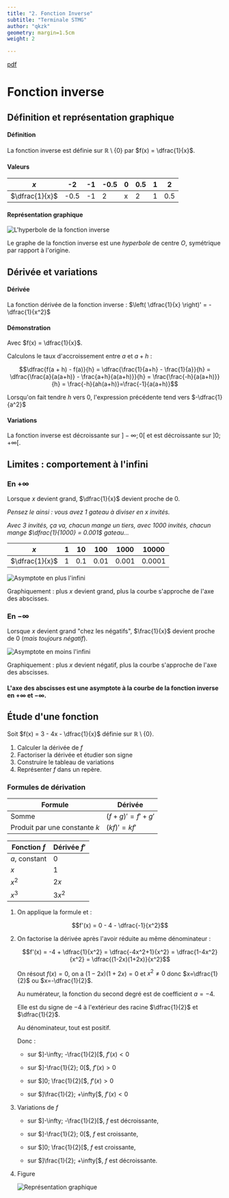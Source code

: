 ```yaml
---
title: "2. Fonction Inverse"
subtitle: "Terminale STMG"
author: "qkzk"
geometry: margin=1.5cm
weight: 2

---
```


[pdf](./2_fonction_inverse.pdf)

# Fonction inverse

## Définition et représentation graphique

#### Définition

La fonction inverse est définie sur $\mathbb{R} \setminus \{0\}$ par $f(x) = \dfrac{1}{x}$.

#### Valeurs

| $x$            | -2   | -1 | -0.5 | 0 | 0.5 | 1 | 2   |
|----------------|------|----|------|---|-----|---|-----|
| $\dfrac{1}{x}$ | -0.5 | -1 | 2    | x | 2   | 1 | 0.5 |

#### Représentation graphique

![L'hyperbole de la fonction inverse](./img/inverse.svg)

Le graphe de la fonction inverse est une _hyperbole_ de centre $O$, symétrique par rapport à l'origine.

## Dérivée et variations

#### Dérivée

La fonction dérivée de la fonction inverse : $\left( \dfrac{1}{x} \right)' = -\dfrac{1}{x^2}$

#### Démonstration

Avec $f(x) = \dfrac{1}{x}$.

Calculons le taux d'accroissement entre $a$ et $a+h$ :

$$\dfrac{f(a + h) - f(a)}{h} = \dfrac{\frac{1}{a+h} - \frac{1}{a}}{h} = \dfrac{\frac{a}{a(a+h)} - \frac{a+h}{a(a+h)}}{h} = \frac{\frac{-h}{a(a+h)}}{h} = \frac{-h}{ah(a+h)}=\frac{-1}{a(a+h)}$$

Lorsqu'on fait tendre $h$ vers 0, l'expression précédente tend vers $-\dfrac{1}{a^2}$

#### Variations

La fonction inverse est décroissante sur $]-\infty; 0[$ et est décroissante sur $]0; +\infty[$.

## Limites : comportement à l'infini

### En $+\infty$

Lorsque $x$ devient grand, $\dfrac{1}{x}$ devient proche de 0.

_Pensez le ainsi : vous avez 1 gateau à diviser en $x$ invités._

_Avec 3 invités, ça va, chacun mange un tiers, avec 1000 invités, chacun mange $\dfrac{1}{1000} = 0.001$ gateau..._


| $x$            | 1 | 10  | 100  | 1000  | 10000  |
|----------------|---|-----|------|-------|--------|
| $\dfrac{1}{x}$ | 1 | 0.1 | 0.01 | 0.001 | 0.0001 |


![Asymptote en plus l'infini](./img/asymptote_plus_infini.svg)

Graphiquement : plus $x$ devient grand, plus la courbe s'approche de l'axe des abscisses.

### En  $-\infty$

Lorsque $x$ devient grand "chez les négatifs", $\frac{1}{x}$ devient proche de 0 (_mais toujours négatif_).


![Asymptote en moins l'infini](./img/asymptote_moins_infini.svg)

Graphiquement : plus $x$ devient négatif, plus la courbe s'approche de l'axe des abscisses.


#### L'axe des abscisses est une asymptote à la courbe de la fonction inverse en $+\infty$ et $-\infty$.

## Étude d'une fonction

Soit $f(x) = 3 - 4x - \dfrac{1}{x}$ définie sur $\mathbb{R} \setminus \{0\}$.

1. Calculer la dérivée de $f$
2. Factoriser la dérivée et étudier son signe
3. Construire le tableau de variations
4. Représenter $f$ dans un repère.

### Formules de dérivation

| Formule                       | Dérivée        |
|-------------------------------|----------------|
| Somme                         | $(f+g)'=f'+g'$ |
| Produit par une constante $k$ | $(k f)'=k f'$  |

| Fonction   $f$ | Dérivée $f'$ |
|----------------|--------------|
| $a$, constant  | 0            |
| $x$            | 1            |
| $x^2$          | $2x$         |
| $x^3$          | $3x^2$       |

1. On applique la formule et :

    $$f'(x) = 0 - 4 - \dfrac{-1}{x^2}$$

2. On factorise la dérivée après l'avoir réduite au même dénominateur :

    $$f'(x) = -4 + \dfrac{1}{x^2} = \dfrac{-4x^2+1}{x^2} = \dfrac{1-4x^2}{x^2} = \dfrac{(1-2x)(1+2x)}{x^2}$$

     On résout $f(x)=0$, on a $(1-2x)(1+2x)=0$ et $x^2 \neq 0$ donc $x=\dfrac{1}{2}$ ou $x=-\dfrac{1}{2}$.

    Au numérateur, la fonction du second degré est de coefficient $a=-4$.

    Elle est du signe de $-4$ à l'extérieur des racine $\dfrac{1}{2}$ et $\dfrac{1}{2}$.

    Au dénominateur, tout est positif.

    Donc :

    * sur $]-\infty; -\frac{1}{2}[$, $f'(x) < 0$

    * sur $]-\frac{1}{2}; 0[$, $f'(x) > 0$

    * sur $]0; \frac{1}{2}[$, $f'(x) > 0$

    * sur $]\frac{1}{2}; +\infty[$, $f'(x) < 0$

3. Variations de $f$

    * sur $]-\infty; -\frac{1}{2}[$, $f$ est décroissante,

    * sur $]-\frac{1}{2}; 0[$, $f$ est croissante,

    * sur $]0; \frac{1}{2}[$, $f$ est croissante,

    * sur $]\frac{1}{2}; +\infty[$, $f$ est décroissante.

4. Figure

    ![Représentation graphique](./img/courbe.svg)
